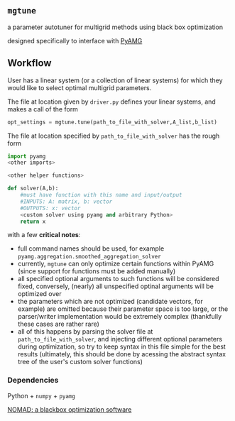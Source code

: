 

## `mgtune`

a parameter autotuner for multigrid methods using black box optimization

designed specifically to interface with [PyAMG](https://pyamg.readthedocs.io/en/latest/)

## Workflow

User has a linear system (or a collection of linear systems) for which they would like to select optimal multigrid parameters.

The file at location given by `driver.py` defines your linear systems, and makes a call of the form

```python
opt_settings = mgtune.tune(path_to_file_with_solver,A_list,b_list)
```

The file at location specified by `path_to_file_with_solver` has the rough form

```python
import pyamg
<other imports>

<other helper functions>

def solver(A,b):
    #must have function with this name and input/output
    #INPUTS: A: matrix, b: vector
    #OUTPUTS: x: vector
    <custom solver using pyamg and arbitrary Python>
    return x
```

with a few **critical notes**:

- full command names should be used, for example `pyamg.aggregation.smoothed_aggregation_solver`
- currently, `mgtune` can only optimize certain functions within PyAMG (since support for functions must be added manually) 
- all specified optional arguments to such functions will be considered fixed, conversely, (nearly) all unspecified optinal arguments will be optimized over
- the parameters which are not optimized (candidate vectors, for example) are omitted because their parameter space is too large, or the parser/writer implementation would be extremely complex (thankfully these cases are rather rare)
- all of this happens by parsing the solver file at `path_to_file_with_solver`, and injecting different optional parameters during optimization, so try to keep syntax in this file simple for the best results (ultimately, this should be done by acessing the abstract syntax tree of the user's custom solver functions)


### Dependencies

Python + `numpy` + `pyamg`

[NOMAD: a blackbox optimization software](https://nomad-4-user-guide.readthedocs.io/en/latest/)


